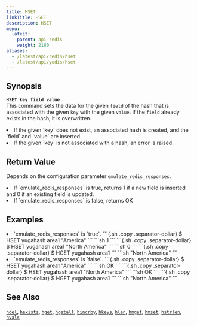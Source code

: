 ```yaml
---
title: HSET
linkTitle: HSET
description: HSET
menu:
  latest:
    parent: api-redis
    weight: 2180
aliases:
  - /latest/api/redis/hset
  - /latest/api/yedis/hset
---
```


## Synopsis
<b>`HSET key field value`</b><br>
This command sets the data for the given `field` of the hash that is associated with the given `key` with the given `value`. If the `field` already exists in the hash, it is overwritten.

<li>If the given `key` does not exist, an associated hash is created, and the `field` and `value` are inserted.</li>
<li>If the given `key` is not associated with a hash, an error is raised.</li>

## Return Value
Depends on the configuration parameter `emulate_redis_responses`.
<li>
If `emulate_redis_responses` is true, returns
 1 if a new field is inserted and 0 if an existing field is updated.
</li>
<li>
If `emulate_redis_responses` is false, returns
 OK
</li>


## Examples
<li> `emulate_redis_responses` is `true`.
```{.sh .copy .separator-dollar}
$ HSET yugahash area1 "America"
```
```sh
1
```
```{.sh .copy .separator-dollar}
$ HSET yugahash area1 "North America"
```
```sh
0
```
```{.sh .copy .separator-dollar}
$ HGET yugahash area1
```
```sh
"North America"
```
</li>

<li> `emulate_redis_responses` is `false`.
```{.sh .copy .separator-dollar}
$ HSET yugahash area1 "America"
```
```sh
OK
```
```{.sh .copy .separator-dollar}
$ HSET yugahash area1 "North America"
```
```sh
OK
```
```{.sh .copy .separator-dollar}
$ HGET yugahash area1
```
```sh
"North America"
```
</li>

## See Also
[`hdel`](../hdel/), [`hexists`](../hexists/), [`hget`](../hget/), [`hgetall`](../hgetall/), [`hincrby`](../hincrby/), [`hkeys`](../hkeys/), [`hlen`](../hlen/), [`hmget`](../hmget/), [`hmset`](../hmset/), [`hstrlen`](../hstrlen/), [`hvals`](../hvals/)
